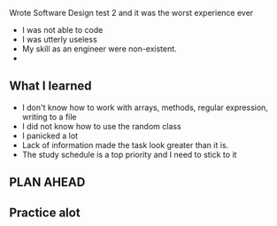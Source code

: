 Wrote Software Design test 2 and it was the worst experience ever

- I was not able to code 
- I was utterly useless
- My skill as an engineer were non-existent. 
-
## What I learned

- I don't know how to work with arrays, methods, regular expression, writing to a file
- I did not know how to use the random class
- I panicked a lot
- Lack of information made the task look greater than it is.
- The study schedule is a top priority and I need to stick to it


## PLAN  AHEAD

## Practice alot


  
  